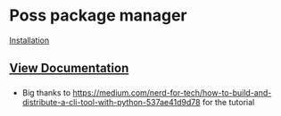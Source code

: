# Poss package manager
[Installation](https://git.bitsyncdev.com/bit-sync/Poss-v2/wiki/Installation)
## [View Documentation](https://git.bitsyncdev.com/bit-sync/Poss-v2.wiki.git)

### 
- Big thanks to https://medium.com/nerd-for-tech/how-to-build-and-distribute-a-cli-tool-with-python-537ae41d9d78 for the tutorial